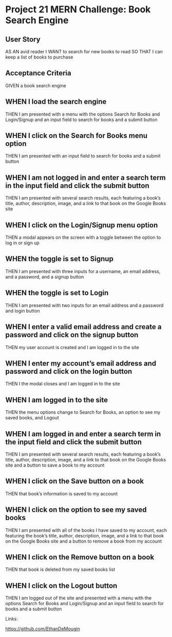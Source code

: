 # Project 21 MERN Challenge: Book Search Engine

## User Story

AS AN avid reader
I WANT to search for new books to read
SO THAT I can keep a list of books to purchase

## Acceptance Criteria

GIVEN a book search engine

WHEN I load the search engine
-
THEN I am presented with a menu with the options Search for Books and Login/Signup and an input field to search for books and a submit button

WHEN I click on the Search for Books menu option
-
THEN I am presented with an input field to search for books and a submit button

WHEN I am not logged in and enter a search term in the input field and click the submit button
-
THEN I am presented with several search results, each featuring a book’s title, author, description, image, and a link to that book on the Google Books site

WHEN I click on the Login/Signup menu option
-
THEN a modal appears on the screen with a toggle between the option to log in or sign up

WHEN the toggle is set to Signup
-
THEN I am presented with three inputs for a username, an email address, and a password, and a signup button

WHEN the toggle is set to Login
-
THEN I am presented with two inputs for an email address and a password and login button

WHEN I enter a valid email address and create a password and click on the signup button
-
THEN my user account is created and I am logged in to the site

WHEN I enter my account’s email address and password and click on the login button
-
THEN I the modal closes and I am logged in to the site

WHEN I am logged in to the site
-
THEN the menu options change to Search for Books, an option to see my saved books, and Logout

WHEN I am logged in and enter a search term in the input field and click the submit button
-
THEN I am presented with several search results, each featuring a book’s title, author, description, image, and a link to that book on the Google Books site and a button to save a book to my account

WHEN I click on the Save button on a book
-
THEN that book’s information is saved to my account

WHEN I click on the option to see my saved books
-
THEN I am presented with all of the books I have saved to my account, each featuring the book’s title, author, description, image, and a link to that book on the Google Books site and a button to remove a book from my account

WHEN I click on the Remove button on a book
-
THEN that book is deleted from my saved books list

WHEN I click on the Logout button
-
THEN I am logged out of the site and presented with a menu with the options Search for Books and Login/Signup and an input field to search for books and a submit button

Links: 

https://github.com/EthanDeMougin


